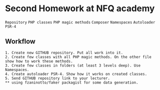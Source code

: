 # Second Homework at NFQ academy

`Repository` `PHP classes` `PHP magic methods` `Composer`  `Namespaces`  `Autoloader PSR-4` 

## Workflow

    1. Create new GITHUB repository. Put all work into it.
    2. Create few classes with all PHP magic methods. On the other file show how to work these methods.
    3. Create few classes in folders (at least 3 levels deep). Use Namespaces.
    4. Create autoloader PSR-4. Show how it works on created classes. 
    5. Send GITHUB repository link to your lecturer. 
    ** using fzaninotto/faker packagist for some data generation. 
     

